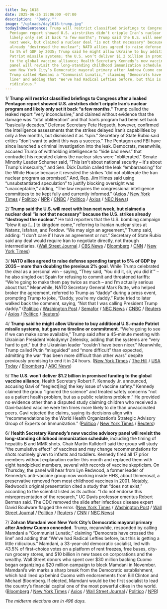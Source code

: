 ```yaml
---
title: Day 1618
date: 2025-06-25 15:06:00 -07:00
description: '"Daddy."'
image: "/uploads/day1618-trump.jpg"
todayInOneSentence: Trump will restrict classified briefings to Congress after a leaked
  Pentagon report showed U.S. airstrikes didn't cripple Iran’s nuclear program and
  likely only set it back "a few months"; Trump said the U.S. will meet with Iran
  next week, but claimed a nuclear deal "is not that necessary" because the U.S. strikes
  already "destroyed the nuclear"; NATO allies agreed to raise defense spending target
  to 5% of GDP by 2035; Trump said he might allow Ukraine to buy additional U.S.-made
  Patriot missile systems; the U.S. won’t deliver $1.2 billion in promised funding
  to the global vaccine alliance; Health Secretary Kennedy's new vaccine advisory
  panel will revisit the long-standing childhood immunization schedule;  Zohran Mamdani
  won New York City’s Democratic mayoral primary after Andrew Cuomo conceded; and
  Trump called Mamdani a "Communist Lunatic," claiming "Democrats have crossed the
  line" and adding that "We've had Radical Lefties before, but this is getting a little
  ridiculous."
---
```


1/ **Trump will restrict classified briefings to Congress after a leaked Pentagon report showed U.S. airstrikes didn’t cripple Iran’s nuclear program and likely only set it back “a few months."** Trump called the leaked report “very inconclusive,” and claimed without evidence that the damage was “total obliteration” and that Iran’s program had been set back “basically decades.” Defense Secretary Pete Hegseth, however, confirmed the intelligence assessments that the strikes delayed Iran’s capabilities by only a few months, but dismissed it as “spin.” Secretary of State Rubio said critics “don’t want to admit this was a success.” The Pentagon and FBI have since launched a criminal investigation into the leak. Democrats, meanwhile, accused Trump of withholding intelligence to “hide bad news” that contradict his repeated claims the nuclear sites were "obliterated." Senate Minority Leader Schumer said, “This isn't about national security – it's about Trump's insecurity,” and Sen. Dick Durbin called the leak “embarrassing” for the White House because it revealed the strikes “did not obliterate the Iran nuclear program as promised.” And, Rep. Jim Himes said using “unsubstantiated speculation” to justify blocking oversight was “unacceptable,” adding, “The law requires the congressional intelligence committees to be kept fully and currently informed.” ([Axios](https://www.axios.com/2025/06/25/iran-bombing-intelligence-trump-congress) / [New York Times](https://www.nytimes.com/2025/06/25/us/politics/iran-nuclear-program-damage-rubio.html) / [Politico](https://www.politico.com/news/2025/06/25/marco-rubio-dasha-burns-interview-nato-00421760) / [NPR](https://www.npr.org/2025/06/25/nx-s1-5435692/trump-nato-israel-iran) / [CNBC](https://www.cnbc.com/2025/06/25/trump-iran-intelligence-report-nato.html) / [Politico](https://www.politico.eu/article/us-pentagon-investigation-iran-intel-leak-pete-hegseth-donald-trump-rubio/) / [Axios](https://www.axios.com/2025/06/25/democrats-iran-trump-classified-intelligence-leaks) / [NBC News](https://www.nbcnews.com/politics/trump-administration/live-blog/trump-administration-nato-summit-nyc-election-iran-israel-live-updates-rcna214377#rcrd83636))

2/ **Trump said the U.S. will meet with Iran next week, but claimed a nuclear deal “is not that necessary" because the U.S. strikes already “destroyed the nuclear.”** He told reporters that the U.S. bombing campaign “blew it up \[...\] to kingdom come,” referring to Iranian nuclear sites at Natanz, Isfahan, and Fordow. “We may sign an agreement,” Trump said, adding: “I don’t care if I have an agreement or not.” Secretary of State Rubio said any deal would require Iran to negotiate directly, not through intermediaries. ([Wall Street Journal](https://www.wsj.com/livecoverage/iran-israel-ceasefire-conflict-news/card/trump-says-iranian-nuclear-deal-isn-t-necessary-after-u-s-strikes-avx4RbiBsxlQyhgBtn9N) / [CBS News](https://www.cbsnews.com/news/trump-nato-summit-the-hague-news-conference-iran-israel-ceasefire/) / [Bloomberg](https://www.bloomberg.com/news/articles/2025-06-25/trump-says-us-iran-to-hold-talks-next-week-mideast-war-over) / [CNN](https://www.cnn.com/world/live-news/israel-iran-conflict-us-trump-06-25-25-intl-hnk) / [New York Times](https://www.nytimes.com/live/2025/06/25/world/iran-israel-ceasefire-trump))

3/ **NATO allies agreed to raise defense spending target to 5% of GDP by 2035 – more than doubling the previous 2% goal**. While Trump celebrated the deal as a personal win – saying, “They said, ‘You did it, sir, you did it’” – he also singled out Spain for refusing to commit and threatened tariffs: “We’re going to make them pay twice as much – and I’m actually serious about that.” Meanwhile, NATO Secretary General Mark Rutte, who helped broker the agreement, referred to Trump as “daddy” during a press event, prompting Trump to joke, “Daddy, you’re my daddy.” Rutte tried to later walked back the comment, saying, “Not that I was calling President Trump daddy.” ([Politico](https://www.politico.com/news/2025/06/25/trump-embraces-nato-allies-except-for-spain-00423395) / [Washington Post](https://www.washingtonpost.com/politics/2025/06/25/trump-nato-iran-ukraine/) / [Semafor](https://www.semafor.com/article/06/25/2025/trump-says-committed-to-nato-all-the-way-at-key-meeting) / [NBC News](https://www.nbcnews.com/politics/national-security/nato-allies-agree-higher-5-defense-spending-target-rcna214962) / [CNBC](https://www.cnbc.com/2025/06/25/trump-vows-to-make-spain-pay-for-avoiding-new-nato-spending-target.html) / [Reuters](https://www.reuters.com/business/aerospace-defense/natos-trump-flattery-buys-time-dodges-tough-questions-2025-06-25/) / [Axios](https://www.axios.com/2025/06/25/trump-spain-nato-spending-target-tariff) / [Politico](https://www.politico.com/news/2025/06/25/nato-chief-calls-trump-daddy-00423485) / [Reuters](https://www.reuters.com/business/media-telecom/natos-rutte-compares-trump-daddy-after-presidents-profane-comments-2025-06-25/))

4/ **Trump said he might allow Ukraine to buy additional U.S.-made Patriot missile systems, but gave no timeline or commitment**. “We’re going to see if we can make some available,” Trump said after a 45-minute meeting with Ukrainian President Volodymyr Zelensky, adding that the systems are “very hard to get," but the Ukrainian leader “couldn’t have been nicer.” Meanwhile, Trump called Putin “misguided” and “more difficult” than expected, admitting the war “has been more difficult than other wars” despite previously promising to end it in 24 hours. ([New York Times](https://www.nytimes.com/2025/06/25/us/politics/trump-ukraine-patriot-missiles-zelensky.html) / [The Hill](https://thehill.com/homenews/administration/5368850-trump-zelensky-meeting-nato-summit/) / [USA Today](https://www.usatoday.com/story/news/world/2025/06/25/putin-difficult-ukraine-war-trump-nato-meet/84350057007/) / [Bloomberg](https://www.bloomberg.com/news/articles/2025-06-25/trump-meets-with-ukraine-s-zelenskiy-on-sidelines-of-nato-summit) / [ABC News](https://abcnews.go.com/Politics/trump-rule-sending-ukraine-patriot-missiles-after-zelenskyy/story?id=123199009))

5/ **The U.S. won’t deliver $1.2 billion in promised funding to the global vaccine alliance**, Health Secretary Robert F. Kennedy Jr. announced, accusing Gavi of “neglect\[ing\] the key issue of vaccine safety.” Kennedy claimed the group “ignored the science” and treated safety concerns “not as a patient health problem, but as a public relations problem.” He provided no evidence other than a disputed study claiming children who received a Gavi-backed vaccine were ten times more likely to die than unvaccinated peers. Gavi rejected the claims, saying its decisions align with “recommendations by the World Health Organization’s Strategic Advisory Group of Experts on Immunization.” ([Politico](https://www.politico.com/news/2025/06/25/rfk-vaccine-donations-gavi-00422705) / [New York Times](https://www.nytimes.com/2025/06/25/health/kennedy-vaccines-gavi.html) / [Reuters](https://www.reuters.com/business/healthcare-pharmaceuticals/us-stop-financial-support-global-vaccine-alliance-gavi-says-health-secretary-2025-06-25/))

6/ **Health Secretary Kennedy’s new vaccine advisory panel will revisit the long-standing childhood immunization schedule**, including the timing of hepatitis B and MMR shots. Chair Martin Kulldorff said the group will study “the cumulative effect” of vaccines and may change recommendations for shots routinely given to infants and toddlers. Kennedy fired all 17 prior members without explanation earlier this month and replaced them with eight handpicked members, several with records of vaccine skepticism. On Thursday, the panel will hear from Lyn Redwood, a former leader of Kennedy’s anti-vaccine group now working inside HHS, about thimerosal, a preservative removed from most childhood vaccines in 2001. Notably, Redwood’s original presentation cited a study that “does not exist,” according to the scientist listed as its author. “I do not endorse this misrepresentation of the research,” UC Davis professor emeritus Robert Berman said. The CDC removed the slide after infectious disease expert David Boulware flagged the error. ([New York Times](https://www.nytimes.com/2025/06/25/health/vaccines-cdc-acip-kennedy.html) / [Washington Post](https://www.washingtonpost.com/health/2025/06/25/rfk-jr-vaccine-panel-acip-meeting/) / [Wall Street Journal](https://www.wsj.com/politics/policy/rfk-jr-s-new-vaccine-advisers-to-re-examine-shot-advice-for-children-ff08b8fd) / [Politico](https://www.politico.com/news/2025/06/25/kennedys-vaccine-panel-to-review-childhood-immunization-schedule-00423759) / [Reuters](https://www.reuters.com/business/finance/us-cdc-report-shows-no-evidence-linking-thimerosal-containing-vaccines-autism-2025-06-24/) / [CNN](https://www.cnn.com/2025/06/24/health/cdc-vaccine-adviser-thimerosal-presentation) / [NBC News](https://www.nbcnews.com/health/health-news/kennedy-appointed-cdc-vaccine-panel-says-will-scrutinize-childhood-vac-rcna214941))

7/ **Zohran Mamdani won New York City’s Democratic mayoral primary after Andrew Cuomo conceded**. Trump, meanwhile, responded by calling Mamdani a “Communist Lunatic,” claiming “Democrats have crossed the line” and adding that “We’ve had Radical Lefties before, but this is getting a little ridiculous.” Mamdani, a 33-year-old democratic socialist, led with 43.5% of first-choice votes on a platform of rent freezes, free buses, city-run grocery stores, and $10 billion in new taxes on corporations and the wealthy. Wall Street donors who spent over $30 million backing Cuomo began organizing a $20 million campaign to block Mamdani in November. Mamdani’s win marks a sharp break from the Democratic establishment, which had lined up behind Cuomo with endorsements from Bill Clinton and Michael Bloomberg. If elected, Mamdani would be the first socialist to lead the country’s financial capital one of the most powerful cities in the world. ([Bloomberg](https://www.bloomberg.com/news/articles/2025-06-25/trump-slams-nyc-mayoral-candidate-mamdani-as-communist-lunatic) / [New York Times](https://www.nytimes.com/2025/06/25/nyregion/cuomo-mamdani-mayor-primary-nyc.html) / [Axios](https://www.axios.com/2025/06/25/zohran-mamdani-new-york-city-primary-election-cuomo-concedes) / [Wall Street Journal](https://www.wsj.com/us-news/wall-street-panics-over-prospect-of-a-socialist-running-new-york-city-da7db7e4) / [Politico](https://www.politico.com/news/2025/06/24/mamdani-leads-cuomo-nyc-mayor-race-00422363) / [NPR](https://www.npr.org/2025/06/25/nx-s1-5444846/zohran-mamdani-nyc-mayor-race))

*The midterm elections are in 496 days.*